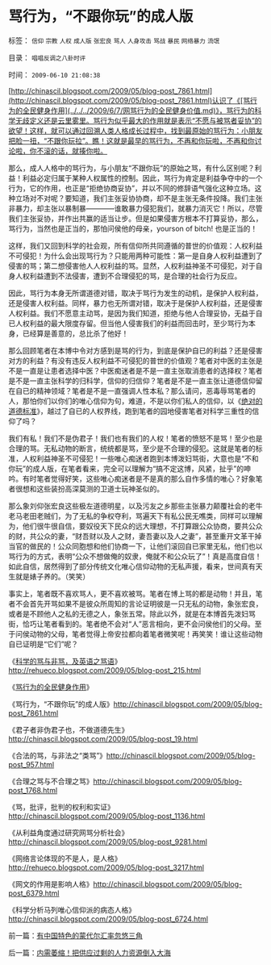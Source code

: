 # 骂行为，“不跟你玩”的成人版

标签： `信仰` `宗教` `人权` `成人版` `张宏良` `骂人` `人身攻击` `骂战` `暴民` `网络暴力` `流氓` 

目录： `唱唱反调之八卦时评`

时间： `2009-06-10 21:08:38`

[http://chinascil.blogspot.com/2009/05/blog-post_7861.html](http://chinascil.blogspot.com/2009/05/blog-post_7861.html)认识了《[骂行为的全民健身作用](../../../2009/6/7/网骂行为的全民健身价值.md)》，骂行为的科学无歧定义还是云里雾里。骂行为似乎最大的作用就是表示“不愿与被骂者妥协”的欲望！这样，就可以通过回溯人类人格成长过程中，找到最原始的骂行为：小朋友把脸一扭，“不跟你玩拉”。瞧！这就是最早的骂行为，不再和你玩啦，不再和你讨论啦，你不滚的话，就揍你啦。

那么，成人人格中的骂行为，与小朋友“不跟你玩”的原始之骂，有什么区别呢？利益！利益必定归属于某种人权属性的控制。因此，骂行为肯定是利益争夺中的一个行为，它的作用，也正是“拒绝协商妥协”，并以不同的修辞语气强化这种立场。这种立场对不对呢？要知道，我们主张妥协协商，却不是主张无条件投降。我们主张非暴力，却主张以暴制暴————谁敢暴力侵犯我们，就暴力消灭它！所以，尽管我们主张妥协，并作出共赢的适当让步。但是如果侵害方根本不打算妥协，那么，骂行为，当然也是正当的，那怕问侯他的母亲，yourson of bitch! 也是正当的！

这样，我们又回到科学的社会观，所有信仰所共同遵循的普世的价值观：人权利益不可侵犯！为什么会出现骂行为？只能用两种可能性：第一是自身人权利益遭到了侵害的骂；第二想侵害他人人权利益的骂。显然，人权利益神圣不可侵犯，对于自身人权利益遭到不法侵害，遭到不合理侵犯的骂，是合理的社会行为反应。

因此，骂行为本身无所谓道德对错，取决于骂行为发生的动机，是保护人权利益，还是侵害人权利益。同样，暴力也无所谓对错，取决于是保护人权利益，还是侵害人权利益。我们不愿意主动骂，是因为我们知道，拒绝与他人合理妥协，无益于自已人权利益的最大限度存留。但当他人侵害我们的利益而回击时，至少骂行为本身，已经算是善意的，总比杀了他好！

那么回顾笔者在本博中令对方感到是骂的行为，到底是保护自已的利益？还是侵害对方的利益？有没有违反人权利益不可侵犯的普世的价值观？笔者对中医的主张是不是一直是让患者选择中医？中医痴迷者是不是一直主张取消患者的选择权？笔者是不是一直主张科学的归科学，信仰的归信仰？笔者是不是一直主张让道德信仰留在自已的精神领域？笔者是不是一直强调人性本私？那么请问，恶毒辱骂笔者的人，那怕你们以你们的唯心信仰为句，难道，不是以你们私人的信仰，以《[绝对的道德标准](../../../2009/3/11/信仰，个人世界观的基础断言；不是绝对的道德标准.md)》，越过了自已的人权界线，跑到笔者的园地侵害笔者对科学三重性的信仰了吗？

我们有私！我们不是伪君子！我们也有我们的人权！笔者的愤怒不是骂！至少也是合理的骂。无私动物的断言，统统都是骂，至少是不合理的侵犯。这就是笔者的标准，人权利益神圣不可侵犯！一些唯心痴迷者跑到本博泼妇骂街，大意也是“不和你玩”的成人版，在笔者看来，完全可以理解为“搞不定这博，风紧，扯乎”的呻吟。有时笔者觉得好笑，这些唯心痴迷者是不是真的那么自作多情的唯心？好象笔者很想和这些装扮高深莫测的卫道士玩神圣似的。

那么象刘仰张宏良这些极左道德明星，以及污友之乡那些主张暴力颠覆社会的老牛老马老田老贼们，为了无私的争权夺利，骂遍天下有私公民无噍类，同样可以理解为，他们很牛很自信，要奴役天下民众的远大理想，不打算跟公众协商，要共公众的财，共公众的妻，“财吾财以及人之财，妻吾妻以及人之妻”，甚至重开文革干掉当官的做民的！公众同胞想和他们协商一下，让他们滚回自已家里无私，他们也以骂行为的方式，表明“公众不想做俺的奴隶，俺就不和公众玩了”！真是高度自信！如此自信，居然得到了部分传统文化唯心信仰动物的无私声援，看来，世间真有天生就是婊子养的。（笑笑）

事实上，笔者既不喜欢骂人，更不喜欢被骂。笔者在博上骂的都是动物！并且，笔者不会首先开骂如果不是彼众所周知的言论证明彼是一只无私的动物，象张宏良，或者是不顾他人之私的无德之人，象张五常。除此以外，就是在本博首先泼妇骂街，恰巧让笔者看到的。笔者绝不会对“人”恶言相向，更不会问侯他们的父母。至于问侯动物的父母，笔者觉得上帝安拉都向着笔者微笑呢！再笑笑！谁让这些动物自已证明是“它们”呢？

《[科学的骂与非骂，及英语之骂语](../../../2009/5/31/科学的骂与非骂和英语的骂.md)》http://rehueco.blogspot.com/2009/05/blog-post_215.html

《[骂行为的全民健身作用](../../../2009/6/7/网骂行为的全民健身价值.md)》

《骂行为，“不跟你玩”的成人版》http://chinascil.blogspot.com/2009/05/blog-post_7861.html

《君子者非伪君子也，不做道德先生》http://chinascil.blogspot.com/2009/05/blog-post_19.html

《合法的骂，与非法之“类骂”》http://chinascil.blogspot.com/2009/05/blog-post_957.html

《合理之骂与不合理之骂》http://chinascil.blogspot.com/2009/05/blog-post_1768.html

《骂，批评，批判的权利和实证》http://chinascil.blogspot.com/2009/05/blog-post_1136.html

《从利益角度通过研究网骂分析社会》http://chinascil.blogspot.com/2009/05/blog-post_9281.html

《网络言论体现的不是人，是人格》http://rehueco.blogspot.com/2009/05/blog-post_3217.html

《网文的作用是影响人格》http://chinascil.blogspot.com/2009/05/blog-post_6379.html

《科学分析马列唯心信仰派的病态人格》http://chinascil.blogspot.com/2009/05/blog-post_6724.html



前一篇：[有中国特色的蒙代尔汇率忽悠三角](../../../2009/6/10/有中国特色的蒙代尔汇率忽悠三角.md)

后一篇：[内需萎缩！把供应过剩的人力资源倒入大海](../../../2009/6/10/内需萎缩！把供应过剩的人力资源倒入大海.md)